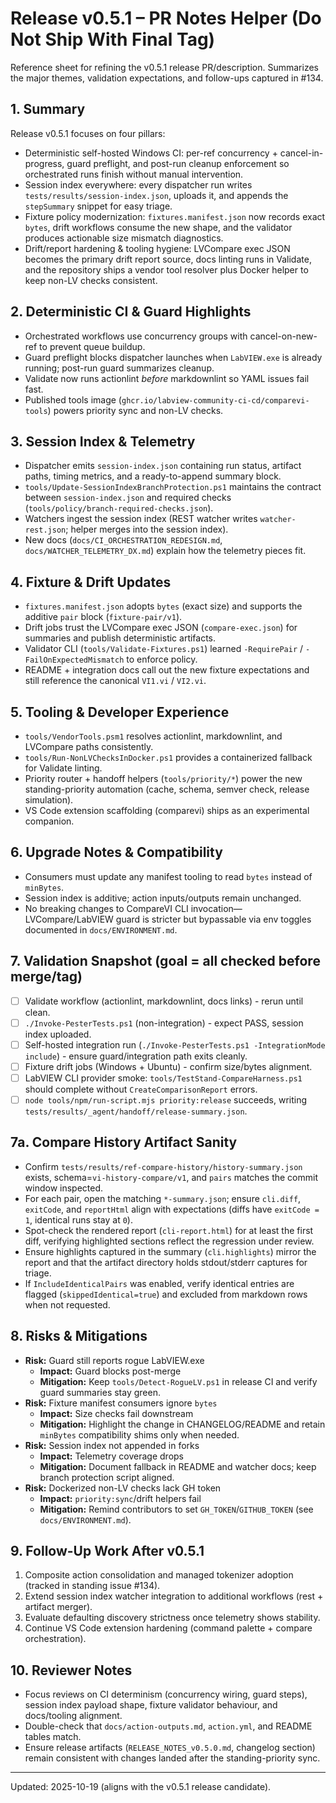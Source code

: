 <!-- markdownlint-disable-next-line MD041 -->
# Release v0.5.1 – PR Notes Helper (Do Not Ship With Final Tag)

Reference sheet for refining the v0.5.1 release PR/description. Summarizes the major themes, validation
expectations, and follow-ups captured in #134.

## 1. Summary

Release v0.5.1 focuses on four pillars:

- Deterministic self-hosted Windows CI: per-ref concurrency + cancel-in-progress, guard preflight, and post-run
  cleanup enforcement so orchestrated runs finish without manual intervention.
- Session index everywhere: every dispatcher run writes `tests/results/session-index.json`, uploads it, and appends the
  `stepSummary` snippet for easy triage.
- Fixture policy modernization: `fixtures.manifest.json` now records exact `bytes`, drift workflows consume the new
  shape, and the validator produces actionable size mismatch diagnostics.
- Drift/report hardening & tooling hygiene: LVCompare exec JSON becomes the primary drift report source, docs linting
  runs in Validate, and the repository ships a vendor tool resolver plus Docker helper to keep non-LV checks consistent.

## 2. Deterministic CI & Guard Highlights

- Orchestrated workflows use concurrency groups with cancel-on-new-ref to prevent queue buildup.
- Guard preflight blocks dispatcher launches when `LabVIEW.exe` is already running; post-run guard summarizes cleanup.
- Validate now runs actionlint *before* markdownlint so YAML issues fail fast.
- Published tools image (`ghcr.io/labview-community-ci-cd/comparevi-tools`) powers priority sync and non-LV checks.

## 3. Session Index & Telemetry

- Dispatcher emits `session-index.json` containing run status, artifact paths, timing metrics, and a ready-to-append
  summary block.
- `tools/Update-SessionIndexBranchProtection.ps1` maintains the contract between `session-index.json` and required
  checks (`tools/policy/branch-required-checks.json`).
- Watchers ingest the session index (REST watcher writes `watcher-rest.json`; helper merges into the session index).
- New docs (`docs/CI_ORCHESTRATION_REDESIGN.md`, `docs/WATCHER_TELEMETRY_DX.md`) explain how the telemetry pieces fit.

## 4. Fixture & Drift Updates

- `fixtures.manifest.json` adopts `bytes` (exact size) and supports the additive `pair` block (`fixture-pair/v1`).
- Drift jobs trust the LVCompare exec JSON (`compare-exec.json`) for summaries and publish deterministic artifacts.
- Validator CLI (`tools/Validate-Fixtures.ps1`) learned `-RequirePair` / `-FailOnExpectedMismatch` to enforce policy.
- README + integration docs call out the new fixture expectations and still reference the canonical `VI1.vi` / `VI2.vi`.

## 5. Tooling & Developer Experience

- `tools/VendorTools.psm1` resolves actionlint, markdownlint, and LVCompare paths consistently.
- `tools/Run-NonLVChecksInDocker.ps1` provides a containerized fallback for Validate linting.
- Priority router + handoff helpers (`tools/priority/*`) power the new standing-priority automation (cache, schema,
  semver check, release simulation).
- VS Code extension scaffolding (comparevi) ships as an experimental companion.

## 6. Upgrade Notes & Compatibility

- Consumers must update any manifest tooling to read `bytes` instead of `minBytes`.
- Session index is additive; action inputs/outputs remain unchanged.
- No breaking changes to CompareVI CLI invocation—LVCompare/LabVIEW guard is stricter but bypassable via env toggles
  documented in `docs/ENVIRONMENT.md`.

## 7. Validation Snapshot (goal = all checked before merge/tag)

- [ ] Validate workflow (actionlint, markdownlint, docs links) - rerun until clean.
- [ ] `./Invoke-PesterTests.ps1` (non-integration) - expect PASS, session index uploaded.
- [ ] Self-hosted integration run (`./Invoke-PesterTests.ps1 -IntegrationMode include`) - ensure guard/integration path
      exits cleanly.
- [ ] Fixture drift jobs (Windows + Ubuntu) - confirm size/bytes alignment.
- [ ] LabVIEW CLI provider smoke: `tools/TestStand-CompareHarness.ps1` should complete without `CreateComparisonReport`
      errors.
- [ ] `node tools/npm/run-script.mjs priority:release` succeeds, writing
      `tests/results/_agent/handoff/release-summary.json`.

## 7a. Compare History Artifact Sanity

- Confirm `tests/results/ref-compare-history/history-summary.json` exists,
  schema=`vi-history-compare/v1`, and `pairs` matches the commit window inspected.
- For each pair, open the matching `*-summary.json`; ensure `cli.diff`, `exitCode`, and
  `reportHtml` align with expectations (diffs have `exitCode = 1`, identical runs stay at `0`).
- Spot-check the rendered report (`cli-report.html`) for at least the first diff, verifying
  highlighted sections reflect the regression under review.
- Ensure highlights captured in the summary (`cli.highlights`) mirror the report and that the
  artifact directory holds stdout/stderr captures for triage.
- If `IncludeIdenticalPairs` was enabled, verify identical entries are flagged
  (`skippedIdentical=true`) and excluded from markdown rows when not requested.

## 8. Risks & Mitigations

- **Risk:** Guard still reports rogue LabVIEW.exe
  - **Impact:** Guard blocks post-merge
  - **Mitigation:** Keep `tools/Detect-RogueLV.ps1` in release CI and verify guard summaries stay green.
- **Risk:** Fixture manifest consumers ignore `bytes`
  - **Impact:** Size checks fail downstream
  - **Mitigation:** Highlight the change in CHANGELOG/README and retain `minBytes` compatibility shims only when needed.
- **Risk:** Session index not appended in forks
  - **Impact:** Telemetry coverage drops
  - **Mitigation:** Document fallback in README and watcher docs; keep branch protection script aligned.
- **Risk:** Dockerized non-LV checks lack GH token
  - **Impact:** `priority:sync`/drift helpers fail
  - **Mitigation:** Remind contributors to set `GH_TOKEN`/`GITHUB_TOKEN` (see `docs/ENVIRONMENT.md`).

## 9. Follow-Up Work After v0.5.1

1. Composite action consolidation and managed tokenizer adoption (tracked in standing issue #134).
2. Extend session index watcher integration to additional workflows (rest + artifact merger).
3. Evaluate defaulting discovery strictness once telemetry shows stability.
4. Continue VS Code extension hardening (command palette + compare orchestration).

## 10. Reviewer Notes

- Focus reviews on CI determinism (concurrency wiring, guard steps), session index payload shape, fixture validator
  behaviour, and docs/tooling alignment.
- Double-check that `docs/action-outputs.md`, `action.yml`, and README tables match.
- Ensure release artifacts (`RELEASE_NOTES_v0.5.0.md`, changelog section) remain consistent with changes landed after
  the standing-priority sync.

---

Updated: 2025-10-19 (aligns with the v0.5.1 release candidate).

